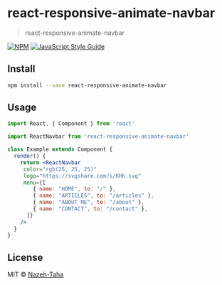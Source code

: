 # react-responsive-animate-navbar

> react-responsive-animate-navbar

[![NPM](https://img.shields.io/npm/v/react-responsive-animate-navbar.svg)](https://www.npmjs.com/package/react-responsive-animate-navbar) [![JavaScript Style Guide](https://img.shields.io/badge/code_style-standard-brightgreen.svg)](https://standardjs.com)

## Install

```bash
npm install --save react-responsive-animate-navbar
```

## Usage

```jsx
import React, { Component } from 'react'

import ReactNavbar from 'react-responsive-animate-navbar'

class Example extends Component {
  render() {
    return <ReactNavbar 
     color="rgb(25, 25, 25)"
     logo="https://svgshare.com/i/KHh.svg"
     menu={[
        { name: "HOME", to: "/" },
        { name: "ARTICLES", to: "/articles" },
        { name: "ABOUT ME", to: "/about" },
        { name: "CONTACT", to: "/contact" },
      ]}
    />
  }
}
```

## License

MIT © [Nazeh-Taha](https://github.com/Nazeh-Taha)
